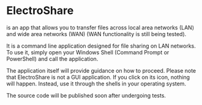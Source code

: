 # ElectroShare

is an app that allows you to transfer files across local area networks (LAN) and wide area networks (WAN) (WAN functionality is still being tested).

It is a command line application designed for file sharing on LAN networks. To use it, simply open your Windows Shell (Command Prompt or PowerShell) and call the application.

The application itself will provide guidance on how to proceed. Please note that ElectroShare is not a GUI application. If you click on its icon, nothing will happen. Instead, use it through the shells in your operating system.

The source code will be published soon after undergoing tests.
